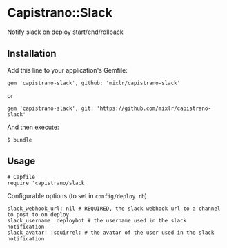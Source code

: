 # Capistrano::Slack

Notify slack on deploy start/end/rollback

## Installation

Add this line to your application's Gemfile:

```
gem 'capistrano-slack', github: 'mixlr/capistrano-slack'
```

or

```
gem 'capistrano-slack', git: 'https://github.com/mixlr/capistrano-slack'
```

And then execute:

```
$ bundle
```

## Usage

```
# Capfile
require 'capistrano/slack'

```

Configurable options (to set in `config/deploy.rb`)

```
slack_webhook_url: nil # REQUIRED, the slack webhook url to a channel to post to on deploy
slack_username: deploybot # the username used in the slack notification
slack_avatar: :squirrel: # the avatar of the user used in the slack notification
```